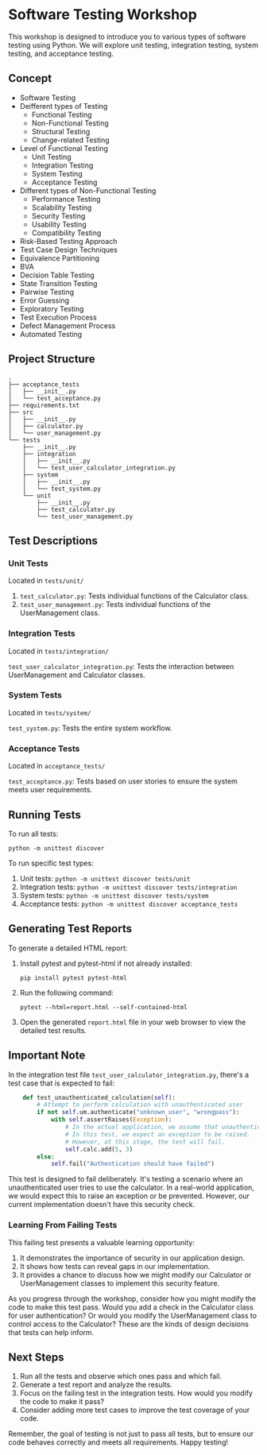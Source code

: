 # Software Testing Workshop

This workshop is designed to introduce you to various types of software testing using Python. We will explore unit testing, integration testing, system testing, and acceptance testing.
## Concept
- Software Testing 
- Deifferent types of Testing
    - Functional Testing
    - Non-Functional Testing
    - Structural Testing
    - Change-related Testing
- Level of Functional Testing
    - Unit Testing
    - Integration Testing 
    - System Testing
    - Acceptance Testing
- Different types of Non-Functional Testing
    - Performance Testing
    - Scalability Testing
    - Security Testing 
    - Usability Testing
    - Compatibility Testing
- Risk-Based Testing Approach
- Test Case Design Techniques
- Equivalence Partitioning
- BVA
- Decision Table Testing
- State Transition Testing 
- Pairwise Testing 
- Error Guessing
- Exploratory Testing
- Test Execution Process
- Defect Management Process
- Automated Testing

## Project Structure

```
.
├── acceptance_tests
│   ├── __init__.py
│   └── test_acceptance.py
├── requirements.txt
├── src
│   ├── __init__.py
│   ├── calculator.py
│   └── user_management.py
└── tests
    ├── __init__.py
    ├── integration
    │   ├── __init__.py
    │   └── test_user_calculator_integration.py
    ├── system
    │   ├── __init__.py
    │   └── test_system.py
    └── unit
        ├── __init__.py
        ├── test_calculator.py
        └── test_user_management.py
```

## Test Descriptions

### Unit Tests

Located in `tests/unit/`

1. `test_calculator.py`: Tests individual functions of the Calculator class.
2. `test_user_management.py`: Tests individual functions of the UserManagement class.

### Integration Tests

Located in `tests/integration/`

`test_user_calculator_integration.py`: Tests the interaction between UserManagement and Calculator classes.

### System Tests

Located in `tests/system/`

`test_system.py`: Tests the entire system workflow.

### Acceptance Tests

Located in `acceptance_tests/`

`test_acceptance.py`: Tests based on user stories to ensure the system meets user requirements.

## Running Tests

To run all tests:

```
python -m unittest discover
```

To run specific test types:

1. Unit tests: `python -m unittest discover tests/unit`
2. Integration tests: `python -m unittest discover tests/integration`
3. System tests: `python -m unittest discover tests/system`
4. Acceptance tests: `python -m unittest discover acceptance_tests`

## Generating Test Reports

To generate a detailed HTML report:

1. Install pytest and pytest-html if not already installed:
   ```
   pip install pytest pytest-html
   ```

2. Run the following command:
   ```
   pytest --html=report.html --self-contained-html
   ```

3. Open the generated `report.html` file in your web browser to view the detailed test results.

## Important Note

In the integration test file `test_user_calculator_integration.py`, there's a test case that is expected to fail:

```python
    def test_unauthenticated_calculation(self):
        # Attempt to perform calculation with unauthenticated user
        if not self.um.authenticate("unknown_user", "wrongpass"):
            with self.assertRaises(Exception):
                # In the actual application, we assume that unauthenticated users cannot access the calculator.
                # In this test, we expect an exception to be raised.
                # However, at this stage, the test will fail.
                self.calc.add(5, 3)
        else:
            self.fail("Authentication should have failed")
```

This test is designed to fail deliberately. It's testing a scenario where an unauthenticated user tries to use the calculator. In a real-world application, we would expect this to raise an exception or be prevented. However, our current implementation doesn't have this security check.

### Learning From Failing Tests

This failing test presents a valuable learning opportunity:

1. It demonstrates the importance of security in our application design.
2. It shows how tests can reveal gaps in our implementation.
3. It provides a chance to discuss how we might modify our Calculator or UserManagement classes to implement this security feature.

As you progress through the workshop, consider how you might modify the code to make this test pass. Would you add a check in the Calculator class for user authentication? Or would you modify the UserManagement class to control access to the Calculator? These are the kinds of design decisions that tests can help inform.

## Next Steps

1. Run all the tests and observe which ones pass and which fail.
2. Generate a test report and analyze the results.
3. Focus on the failing test in the integration tests. How would you modify the code to make it pass?
4. Consider adding more test cases to improve the test coverage of your code.

Remember, the goal of testing is not just to pass all tests, but to ensure our code behaves correctly and meets all requirements. Happy testing!

